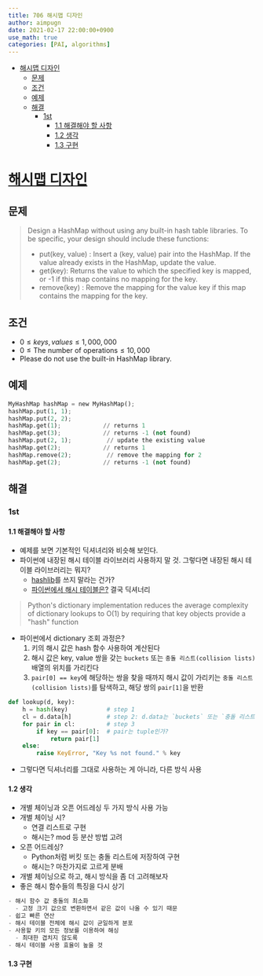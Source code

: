 ```yaml
---
title: 706 해시맵 디자인
author: aimpugn
date: 2021-02-17 22:00:00+0900
use_math: true
categories: [PAI, algorithms]
---
```


- [해시맵 디자인](#해시맵-디자인)
  - [문제](#문제)
  - [조건](#조건)
  - [예제](#예제)
  - [해결](#해결)
    - [1st](#1st)
      - [1.1 해결해야 할 사항](#11-해결해야-할-사항)
      - [1.2 생각](#12-생각)
      - [1.3 구현](#13-구현)

# [해시맵 디자인](https://leetcode.com/problems/design-hashmap/)

## 문제

> Design a HashMap without using any built-in hash table libraries.
> To be specific, your design should include these functions:
>
> - put(key, value) : Insert a (key, value) pair into the HashMap. If the value already exists in the HashMap, update the value.
> - get(key): Returns the value to which the specified key is mapped, or -1 if this map contains no mapping for the key.
> - remove(key) : Remove the mapping for the value key if this map contains the mapping for the key.

## 조건

- $0 \le keys, values \le 1,000,000$
- $0 \le \text{The number of operations}\le 10,000$
- Please do not use the built-in HashMap library.

## 예제

```python
MyHashMap hashMap = new MyHashMap();
hashMap.put(1, 1);          
hashMap.put(2, 2);         
hashMap.get(1);            // returns 1
hashMap.get(3);            // returns -1 (not found)
hashMap.put(2, 1);          // update the existing value
hashMap.get(2);            // returns 1 
hashMap.remove(2);          // remove the mapping for 2
hashMap.get(2);            // returns -1 (not found)
```

## 해결

### 1st

#### 1.1 해결해야 할 사항

- 예제를 보면 기본적인 딕셔녀리와 비슷해 보인다.
- 파이썬에 내장된 해시 테이블 라이브러리 사용하지 말 것. 그렇다면 내장된 해시 테이블 라이브러리는 뭐지?
  - [hashlib](https://docs.python.org/ko/3.10/library/hashlib.html)를 쓰지 말라는 건가?
  - [파이썬에서 해시 테이블은?](https://wiki.python.org/moin/DictionaryKeys) 결국 딕셔너리

> Python's dictionary implementation reduces the average complexity of dictionary lookups to O(1) by requiring that key objects provide a "hash" function

- 파이썬에서 dictionary 조회 과정은?
  1. 키의 해시 값은 hash 함수 사용하여 계산된다
  2. 해시 값은 key, value 쌍을 갖는 `buckets` 또는 `충돌 리스트(collision lists)` 배열의 위치를 가리킨다
  3. `pair[0] == key`에 해당하는 쌍을 찾을 때까지 해시 값이 가리키는 `충돌 리스트(collision lists)`를 탐색하고, 해당 쌍의 `pair[1]`을 반환

```python
def lookup(d, key):
    h = hash(key)           # step 1
    cl = d.data[h]          # step 2: d.data는 `buckets` 또는 `충돌 리스트` 배열
    for pair in cl:         # step 3
        if key == pair[0]:  # pair는 tuple인가?
            return pair[1]
    else:
        raise KeyError, "Key %s not found." % key
```

- 그렇다면 딕셔너리를 그대로 사용하는 게 아니라, 다른 방식 사용

#### 1.2 생각

- 개별 체이닝과 오픈 어드레싱 두 가지 방식 사용 가능
- 개별 체이닝 시?
  - 연결 리스트로 구현
  - 해시는? mod 등 분산 방법 고려
- 오픈 어드레싱?
  - Python처럼 버킷 또는 충돌 리스트에 저장하여 구현
  - 해시는? 마찬가지로 고르게 분배
- 개별 체이닝으로 하고, 해시 방식을 좀 더 고려해보자
- 좋은 해시 함수들의 특징을 다시 상기

```python
- 해시 함수 값 충돌의 최소화
  - 고정 크기 값으로 변환하면서 같은 값이 나올 수 있기 때문
- 쉽고 빠른 연산
- 해시 테이블 전체에 해시 값이 균일하게 분포
- 사용할 키의 모든 정보를 이용하여 해싱
  - 최대한 겹치지 않도록
- 해시 테이블 사용 효율이 높을 것
```

#### 1.3 구현
